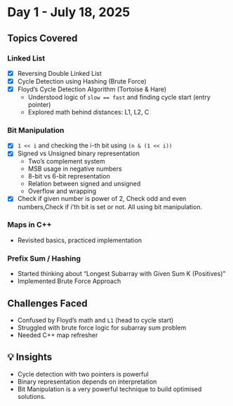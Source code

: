 #  Day 1 - July 18, 2025

##  Topics Covered

### Linked List
- [x] Reversing Double Linked List
- [x] Cycle Detection using Hashing (Brute Force)
- [x] Floyd’s Cycle Detection Algorithm (Tortoise & Hare)
  - Understood logic of `slow == fast` and finding cycle start (entry pointer)
  - Explored math behind distances: L1, L2, C

### Bit Manipulation
- [x] `1 << i` and checking the i-th bit using `(n & (1 << i))`
- [x] Signed vs Unsigned binary representation
  - Two’s complement system
  - MSB usage in negative numbers
  - 8-bit vs 6-bit representation
  - Relation between signed and unsigned
  - Overflow and wrapping
- [x] Check if given number is power of 2, Check odd and even numbers,Check if i'th bit is set or not. All using bit manipulation.

### Maps in C++
- Revisited basics, practiced implementation

### Prefix Sum / Hashing
-  Started thinking about “Longest Subarray with Given Sum K (Positives)”
-  Implemented Brute Force Approach

##  Challenges Faced
- Confused by Floyd’s math and `L1` (head to cycle start)
- Struggled with brute force logic for subarray sum problem
- Needed C++ map refresher

## 💡 Insights
- Cycle detection with two pointers is powerful
- Binary representation depends on interpretation
- Bit Manipulation is a very powerful technique to build optimised solutions.
